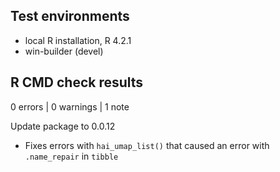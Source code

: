 ## Test environments
* local R installation, R 4.2.1
* win-builder (devel)

## R CMD check results

0 errors | 0 warnings | 1 note

Update package to 0.0.12
* Fixes errors with `hai_umap_list()` that caused an error with `.name_repair`
in `tibble`
